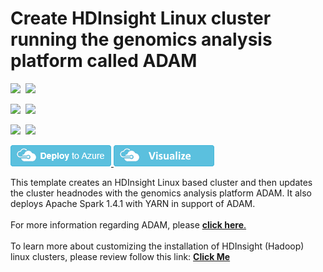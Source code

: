 # Create HDInsight Linux cluster running the genomics analysis platform called ADAM

<IMG SRC="https://azurequickstartsservice.blob.core.windows.net/badges/hdinsight-genomics-adam/PublicLastTestDate.svg" />&nbsp;
<IMG SRC="https://azurequickstartsservice.blob.core.windows.net/badges/hdinsight-genomics-adam/PublicDeployment.svg" />&nbsp;

<IMG SRC="https://azurequickstartsservice.blob.core.windows.net/badges/hdinsight-genomics-adam/FairfaxLastTestDate.svg" />&nbsp;
<IMG SRC="https://azurequickstartsservice.blob.core.windows.net/badges/hdinsight-genomics-adam/FairfaxDeployment.svg" />&nbsp;

<IMG SRC="https://azurequickstartsservice.blob.core.windows.net/badges/hdinsight-genomics-adam/BestPracticeResult.svg" />&nbsp;
<IMG SRC="https://azurequickstartsservice.blob.core.windows.net/badges/hdinsight-genomics-adam/CredScanResult.svg" />&nbsp;

<a href="https://portal.azure.com/#create/Microsoft.Template/uri/https%3A%2F%2Fraw.githubusercontent.com%2FAzure%2Fazure-quickstart-templates%2Fmaster%2Fhdinsight-genomics-adam%2Fazuredeploy.json" target="_blank">
    <img src="https://raw.githubusercontent.com/Azure/azure-quickstart-templates/master/1-CONTRIBUTION-GUIDE/images/deploytoazure.png"/>
</a>
<a href="http://armviz.io/#/?load=https%3A%2F%2Fraw.githubusercontent.com%2FAzure%2Fazure-quickstart-templates%2Fmaster%2Fhdinsight-genomics-adam%2Fazuredeploy.json" target="_blank">
    <img src="https://raw.githubusercontent.com/Azure/azure-quickstart-templates/master/1-CONTRIBUTION-GUIDE/images/visualizebutton.png"/>
</a>

This template creates an HDInsight Linux based cluster and then updates the cluster headnodes with the genomics analysis platform ADAM.  It also deploys Apache Spark 1.4.1 with YARN in support of ADAM.<br>
<br>
For more information regarding ADAM, please <a href="https://github.com/bigdatagenomics/adam" target="_blank"><b>click here</b>.</a><br><br>
To learn more about customizing the installation of HDInsight (Hadoop) linux clusters, please review follow this link: <a href="https://azure.microsoft.com/en-us/documentation/articles/hdinsight-hadoop-customize-cluster-linux/" target="_blank"><b>Click Me</b></a>

